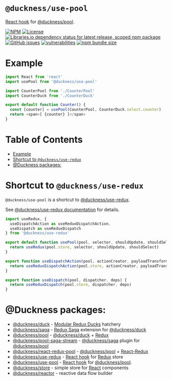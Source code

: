 # `@duckness/use-pool` <!-- omit in toc -->

[React hook](https://reactjs.org/docs/hooks-intro.html) for [@duckness/pool](https://github.com/hitosu/duckness/tree/master/packages/pool).

[![NPM](https://img.shields.io/npm/v/@duckness/use-pool)](https://www.npmjs.com/package/@duckness/use-pool)
[![License](https://img.shields.io/github/license/hitosu/duckness)](https://github.com/hitosu/duckness/blob/master/LICENSE)
[![Libraries.io dependency status for latest release, scoped npm package](https://img.shields.io/librariesio/release/npm/@duckness/use-pool)](https://www.npmjs.com/package/@duckness/use-pool?activeTab=dependencies)
[![GitHub issues](https://img.shields.io/github/issues/hitosu/duckness)](https://github.com/hitosu/duckness/issues)
[![vulnerabilities](https://img.shields.io/snyk/vulnerabilities/npm/@duckness/use-pool)](https://github.com/hitosu/duckness/issues)
[![npm bundle size](https://img.shields.io/bundlephobia/min/@duckness/use-pool)](https://www.npmjs.com/package/@duckness/use-pool)

# Example

```js
import React from 'react'
import usePool from '@duckness/use-pool'

import CounterPool from './CounterPool'
import CounterDuck from './CounterDuck'

export default function Counter() {
  const [counter] = usePool(CounterPool, CounterDuck.select.counter)
  return <span>[ {counter} ]</span>
}
```

# Table of Contents <!-- omit in toc -->

- [Example](#example)
- [Shortcut to `@duckness/use-redux`](#shortcut-to-ducknessuse-redux)
- [@Duckness packages:](#duckness-packages)

# Shortcut to `@duckness/use-redux`

`@duckness/use-pool` is a shortcut to [@duckness/use-redux](https://github.com/hitosu/duckness/blob/master/packages/use-redux).

See [@duckness/use-redux documentation](https://github.com/hitosu/duckness/blob/master/packages/use-redux/README.md) for details.

```js
import useRedux, {
  useDispatchAction as useReduxDispatchAction,
  useDispatch as useReduxDispatch
} from '@duckness/use-redux'

export default function usePool(pool, selector, shouldUpdate, shouldSelect) {
  return useRedux(pool.store, selector, shouldUpdate, shouldSelect)
}

export function useDispatchAction(pool, actionCreator, payloadTransformer) {
  return useReduxDispatchAction(pool.store, actionCreator, payloadTransformer)
}

export function useDispatch(pool, dispatcher, deps) {
  return useReduxDispatch(pool.store, dispatcher, deps)
}
```

# @Duckness packages:

* [@duckness/duck](https://github.com/hitosu/duckness/tree/master/packages/duck) - [Modular Redux Ducks](https://github.com/erikras/ducks-modular-redux) hatchery
* [@duckness/saga](https://github.com/hitosu/duckness/tree/master/packages/saga) - [Redux Saga](https://redux-saga.js.org/) extension for [@duckness/duck](https://github.com/hitosu/duckness/tree/master/packages/duck)
* [@duckness/pool](https://github.com/hitosu/duckness/tree/master/packages/pool) - [@duckness/duck](https://github.com/hitosu/duckness/tree/master/packages/duck) + [Redux](https://redux.js.org/)
* [@duckness/pool-saga-stream](https://github.com/hitosu/duckness/tree/master/packages/pool-saga-stream) - [@duckness/saga](https://github.com/hitosu/duckness/tree/master/packages/saga) plugin for [@duckness/pool](https://github.com/hitosu/duckness/tree/master/packages/pool)
* [@duckness/react-redux-pool](https://github.com/hitosu/duckness/tree/master/packages/react-redux-pool) - [@duckness/pool](https://github.com/hitosu/duckness/tree/master/packages/pool) + [React-Redux](https://react-redux.js.org/)
* [@duckness/use-redux](https://github.com/hitosu/duckness/tree/master/packages/use-redux) - [React hook](https://reactjs.org/docs/hooks-intro.html) for [Redux](https://react-redux.js.org/) store
* [@duckness/use-pool](https://github.com/hitosu/duckness/tree/master/packages/use-pool) - [React hook](https://reactjs.org/docs/hooks-intro.html) for [@duckness/pool](https://github.com/hitosu/duckness/tree/master/packages/pool).
* [@duckness/store](https://github.com/hitosu/duckness/tree/master/packages/store) - simple store for [React](https://reactjs.org/) components
* [@duckness/reactor](https://github.com/hitosu/duckness/tree/master/packages/reactor) - reactive data flow builder

